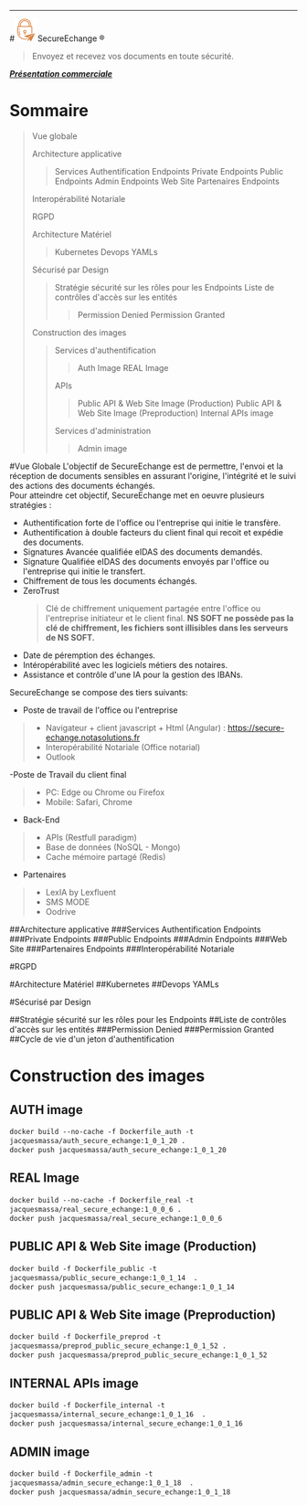 ---
#<img src="/Documentation/images/SecureEchange-165.png" width="40" height="40">SecureEchange &reg; 

> Envoyez et recevez vos documents en toute sécurité.

***[Présentation commerciale](https://www.notasolutions.fr/secure-echange/)***


# Sommaire
>Vue globale
>
>Architecture applicative
>>Services Authentification Endpoints
>>Private Endpoints
>>Public Endpoints
>>Admin Endpoints
>>Web Site
>>Partenaires Endpoints
>
>Interopérabilité Notariale
>
>RGPD
>
>Architecture Matériel
>>Kubernetes
>>Devops YAMLs
>
>Sécurisé par Design
>>Stratégie sécurité sur les rôles pour les Endpoints
>>Liste de contrôles d'accès sur les entités
>>>Permission Denied
>>>Permission Granted
>
>Construction des images
>>Services d'authentification
>>>Auth Image
>>>REAL Image
>>
>>APIs
>>>Public API & Web Site Image (Production)
>>>Public API & Web Site Image (Preproduction)
>>>Internal APIs image
>>
>>Services d'administration
>>>Admin image
>

#Vue Globale
L'objectif de SecureEchange est de permettre, l'envoi et la réception de documents sensibles en assurant l'origine, l'intégrité et le suivi des actions des documents échangés.  
Pour atteindre cet objectif, SecureEchange met en oeuvre plusieurs stratégies :
- Authentification forte de l'office ou l'entreprise qui initie le transfère.
- Authentification à double facteurs du client final qui recoit et expédie des documents.
- Signatures Avancée qualifiée eIDAS des documents demandés.
- Signature Qualifiée eIDAS des documents envoyés par l'office ou l'entreprise qui initie le transfert.
- Chiffrement de tous les documents échangés. 
- ZeroTrust
  >Clé de chiffrement uniquement partagée entre l'office ou l'entreprise initiateur et le client final. **NS SOFT ne possède pas la clé de chiffrement, les fichiers sont illisibles dans les serveurs de NS SOFT.**
- Date de péremption des échanges.
- Intéropérabilité avec les logiciels métiers des notaires.
- Assistance et contrôle d'une IA pour la gestion des IBANs.

SecureEchange se compose des tiers suivants:
- Poste de travail de l'office ou l'entreprise
>- Navigateur + client javascript + Html (Angular) : https://secure-echange.notasolutions.fr
>- Interopérabilité Notariale (Office notarial)
>- Outlook

-Poste de Travail du client final
>- PC:  Edge ou Chrome ou Firefox
>- Mobile: Safari, Chrome

- Back-End
>- APIs (Restfull paradigm)
>- Base de données (NoSQL - Mongo)
>- Cache mémoire partagé (Redis)

- Partenaires
>- LexIA by Lexfluent
>- SMS MODE
>- Oodrive 

##Architecture applicative
###Services Authentification Endpoints
###Private Endpoints
###Public Endpoints
###Admin Endpoints
###Web Site
###Partenaires Endpoints
###Interopérabilité Notariale

#RGPD

#Architecture Matériel
##Kubernetes
##Devops YAMLs

#Sécurisé par Design

##Stratégie sécurité sur les rôles pour les Endpoints
##Liste de contrôles d'accès sur les entités
###Permission Denied
###Permission Granted
##Cycle de vie d'un jeton d'authentification

# Construction des images
## AUTH image
```
docker build --no-cache -f Dockerfile_auth -t jacquesmassa/auth_secure_echange:1_0_1_20 .   
docker push jacquesmassa/auth_secure_echange:1_0_1_20      
```
## REAL Image
```
docker build --no-cache -f Dockerfile_real -t jacquesmassa/real_secure_echange:1_0_0_6 .    
docker push jacquesmassa/real_secure_echange:1_0_0_6   
```

## PUBLIC API & Web Site image (Production)
```
docker build -f Dockerfile_public -t jacquesmassa/public_secure_echange:1_0_1_14  .
docker push jacquesmassa/public_secure_echange:1_0_1_14
```

## PUBLIC API & Web Site image (Preproduction)
```
docker build -f Dockerfile_preprod -t jacquesmassa/preprod_public_secure_echange:1_0_1_52 .
docker push jacquesmassa/preprod_public_secure_echange:1_0_1_52
```

## INTERNAL APIs image
```
docker build -f Dockerfile_internal -t jacquesmassa/internal_secure_echange:1_0_1_16  .
docker push jacquesmassa/internal_secure_echange:1_0_1_16
```


## ADMIN image 
```
docker build -f Dockerfile_admin -t jacquesmassa/admin_secure_echange:1_0_1_18  .
docker push jacquesmassa/admin_secure_echange:1_0_1_18
```


